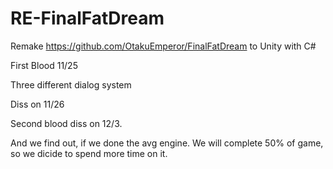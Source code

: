 # RE-FinalFatDream
Remake https://github.com/OtakuEmperor/FinalFatDream to Unity with C#


First Blood 11/25

Three different dialog system

Diss on 11/26
 

Second blood diss on 12/3.

And we find out, if we done the avg engine. We will complete 50% of game, so we dicide to spend more time on it.
